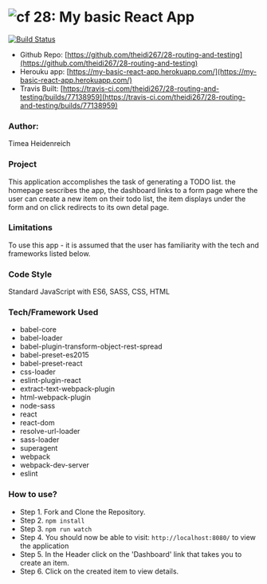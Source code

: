 ![cf](http://i.imgur.com/7v5ASc8.png) 28: My basic React App
===

[![Build Status](https://travis-ci.com/theidi267/28-routing-and-testing.svg?branch=master)](https://travis-ci.com/theidi267/28-routing-and-testing)


- Github Repo: [https://github.com/theidi267/28-routing-and-testing](https://github.com/theidi267/28-routing-and-testing)
- Herouku app: [https://my-basic-react-app.herokuapp.com/](https://my-basic-react-app.herokuapp.com/)
- Travis Built: [https://travis-ci.com/theidi267/28-routing-and-testing/builds/77138959](https://travis-ci.com/theidi267/28-routing-and-testing/builds/77138959)

### Author: 
Timea Heidenreich

### Project

This application accomplishes the task of generating a TODO list.
the homepage sescribes the app, the dashboard links to a form page where the user can create a new item on their todo list, the item displays under the form and on click redirects to its own detal page.


### Limitations

To use this app - it is assumed that the user has familiarity with the tech and frameworks listed below.

### Code Style

Standard JavaScript with ES6, SASS, CSS, HTML

### Tech/Framework Used

* babel-core
* babel-loader
* babel-plugin-transform-object-rest-spread
* babel-preset-es2015
* babel-preset-react
* css-loader
* eslint-plugin-react
* extract-text-webpack-plugin
* html-webpack-plugin
* node-sass
* react
* react-dom
* resolve-url-loader
* sass-loader
* superagent
* webpack
* webpack-dev-server
* eslint

### How to use?

* Step 1. Fork and Clone the Repository.
* Step 2. `npm install`
* Step 3. `npm run watch`
* Step 4. You should now be able to visit: `http://localhost:8080/` to view the application
* Step 5. In the Header click on the 'Dashboard' link that takes you to create an item.
* Step 6. Click on the created item to view details.

